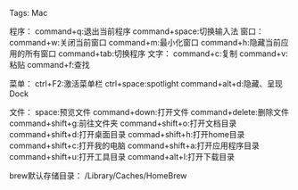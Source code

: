 Tags: Mac

程序：
	command+q:退出当前程序
	command+space:切换输入法
窗口：
	command+w:关闭当前窗口
	command+m:最小化窗口
	command+h:隐藏当前应用的所有窗口
 	command+tab:切换程序
文字：
	command+c:复制
	command+v:粘贴
	command+f:查找

菜单：
	ctrl+F2:激活菜单栏
	ctrl+space:spotlight
	command+alt+d:隐藏、呈现Dock

文件：
	space:预览文件
	command+down:打开文件
	command+delete:删除文件
	command+shift+g:前往文件夹
	command+shift+o:打开文档目录
	command+shift+d:打开桌面目录
	commad+shift+h:打开home目录
	command+shift+c:打开我的电脑
	command+shift+a:打开应用程序目录
	command+shift+u:打开工具目录
	command+alt+l:打开下载目录


brew默认存储目录：
	/Library/Caches/HomeBrew

